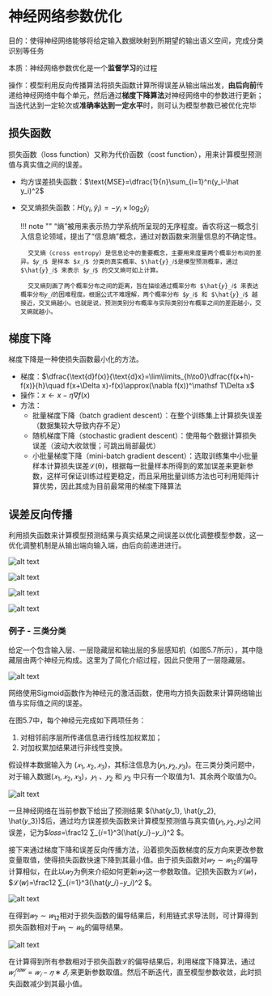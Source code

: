 # 神经网络参数优化

目的：使得神经网络能够将给定输入数据映射到所期望的输出语义空间，完成分类识别等任务

本质：神经网络参数优化是一个**监督学习**的过程

操作：模型利用反向传播算法将损失函数计算所得误差从输出端出发，**由后向前**传递给神经网络中每个单元，然后通过**梯度下降算法**对神经网络中的参数进行更新；当迭代达到一定轮次或**准确率达到一定水平**时，则可认为模型参数已被优化完毕

## 损失函数

损失函数（loss function）又称为代价函数（cost function），用来计算模型预测值与真实值之间的误差。

+ 均方误差损失函数：$\text{MSE}=\dfrac{1}{n}\sum_{i=1}^n(y_i-\hat y_i)^2$
+ 交叉熵损失函数：$H(y_i,\hat y_i)=-y_i\times\log_2\hat y_i$

	!!! note ""
		“熵”被用来表示热力学系统所呈现的无序程度。香农将这一概念引入信息论领域，提出了“信息熵”概念，通过对数函数来测量信息的不确定性。

		交叉熵（cross entropy）是信息论中的重要概念，主要用来度量两个概率分布间的差异。$𝑦_𝑖$ 是样本 $𝑥_𝑖$ 分类的真实概率、$\hat{𝑦}_𝑖$是模型预测概率，通过 $\hat{𝑦}_𝑖$ 来表示 $𝑦_𝑖$ 的交叉熵可如上计算。
		
		交叉熵刻画了两个概率分布之间的距离，旨在描绘通过概率分布 $\hat{𝑦}_𝑖$ 来表达概率分布𝑦_𝑖的困难程度。根据公式不难理解，两个概率分布 $𝑦_𝑖$ 和 $\hat{𝑦}_𝑖$ 越接近，交叉熵越小。也就是说，预测类别分布概率与实际类别分布概率之间的差距越小，交叉熵就越小。

## 梯度下降

梯度下降是一种使损失函数最小化的方法。

+ 梯度：$\dfrac{\text{d}f(x)}{\text{d}x}=\lim\limits_{h\to0}\dfrac{f(x+h)-f(x)}{h}\quad f(x+\Delta x)-f(x)\approx(\nabla f(x))^\mathsf T\Delta x$
+ 操作：$x\leftarrow x-\eta\nabla f(x)$
+ 方法：
	+ 批量梯度下降（batch gradient descent）：在整个训练集上计算损失误差（数据集较大导致内存不足）
	+ 随机梯度下降（stochastic gradient descent）：使用每个数据计算损失误差（波动大收敛慢；可跳出局部最优）
	+ 小批量梯度下降（mini-batch gradient descent）：选取训练集中小批量样本计算损失误差ℒ(θ)，根据每一批量样本所得到的累加误差来更新参数，这样可保证训练过程更稳定，而且采用批量训练方法也可利用矩阵计算优势，因此其成为目前最常用的梯度下降算法

## 误差反向传播

利用损失函数来计算模型预测结果与真实结果之间误差以优化调整模型参数，这一优化调整机制是从输出端向输入端，由后向前递进进行。

![alt text](images/image-4.png)

![alt text](images/image-5.png)

![alt text](images/image-6.png)

![alt text](images/image-7.png)

### 例子 - 三类分类

给定一个包含输入层、一层隐藏层和输出层的多层感知机（如图5.7所示），其中隐藏层由两个神经元构成。这里为了简化介绍过程，因此只使用了一层隐藏层。

![alt text](images/image-9.png)

网络使用Sigmoid函数作为神经元的激活函数，使用均方损失函数来计算网络输出值与实际值之间的误差。

在图5.7中，每个神经元完成如下两项任务：

1. 对相邻前序层所传递信息进行线性加权累加；
2. 对加权累加结果进行非线性变换。

假设样本数据输入为 $(𝑥_1, 𝑥_2, 𝑥_3)$，其标注信息为$(𝑦_1, 𝑦_2,𝑦_3)$。在三类分类问题中，对于输入数据$(𝑥_1, 𝑥_2, 𝑥_3)$，$𝑦_1$ 、$𝑦_2$ 和 $𝑦_3$ 中只有一个取值为1、其余两个取值为0。

![alt text](images/image-11.png)

一旦神经网络在当前参数下给出了预测结果 $(\hat{𝑦_1}, \hat{𝑦_2}, \hat{𝑦_3})$后，通过均方误差损失函数来计算模型预测值与真实值$(𝑦_1,𝑦_2,𝑦_3)$之间误差，记为$𝑙𝑜𝑠𝑠=\frac12 ∑_{𝑖=1}^3(\hat{𝑦_𝑖}−𝑦_𝑖)^2 $。

接下来通过梯度下降和误差反向传播方法，沿着损失函数梯度的反方向来更改参数变量取值，使得损失函数快速下降到其最小值。由于损失函数对$𝑤_7\sim 𝑤_{12}$的偏导计算相似，在此以$𝑤_7$为例来介绍如何更新$𝑤_7$这一参数取值。记损失函数为$ℒ(𝑤)$，$ℒ(𝑤)=\frac12 ∑_{𝑖=1}^3(\hat{𝑦_𝑖}−𝑦_𝑖)^2 $。

![alt text](images/image-12.png)

在得到$𝑤_7\sim 𝑤_{12}$相对于损失函数的偏导结果后，利用链式求导法则，可计算得到损失函数相对于$𝑤_1\sim 𝑤_6$的偏导结果。

![alt text](images/image-13.png)

在计算得到所有参数相对于损失函数ℒ的偏导结果后，利用梯度下降算法，通过 $𝑤_𝑖^{𝑛𝑒𝑤}= 𝑤_𝑖  − 𝜂 ∗ 𝛿_𝑖$ 来更新参数取值。然后不断迭代，直至模型参数收敛，此时损失函数减少到其最小值。
